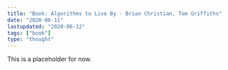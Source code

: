 ```yaml
---
title: "Book: Algorithms to Live By - Brian Christian, Tom Griffiths"
date: "2020-06-11"
lastupdated: "2020-06-12"
tags: ["book"]
type: "thought"
---
```


This is a placeholder for now.
